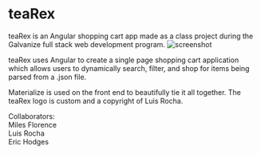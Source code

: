teaRex
========
teaRex is an Angular shopping cart app made as a class project during the Galvanize full stack web development program.
![screenshot](http://i.imgur.com/w0F44hP.png)

teaRex uses Angular to create a single page shopping cart application which allows users to dynamically search, filter, and shop for items being parsed from a .json file.

Materialize is used on the front end to beautifully tie it all together.
The teaRex logo is custom and a copyright of Luis Rocha.

Collaborators:<br>
Miles Florence<br>
Luis Rocha<br>
Eric Hodges<br>


